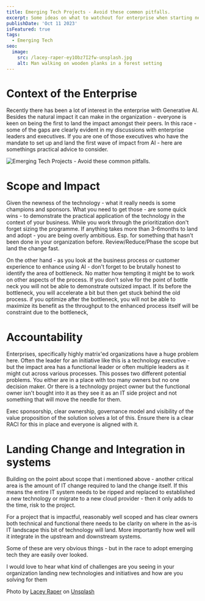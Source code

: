 ```yaml
---
title: Emerging Tech Projects - Avoid these common pitfalls.
excerpt: Some ideas on what to watchout for enterprise when starting new projects using emerging technology. This post talks about aspects of scoping, ownership and technology changes. Most of it is obvious but less commonly followed
publishDate: 'Oct 11 2023'
isFeatured: true
tags:
  - Emerging Tech
seo:
  image:
    src: /lacey-raper-ey1Obz7I2fw-unsplash.jpg
    alt: Man walking on wooden planks in a forest setting
---
```


# Context of the Enterprise 
Recently there has been a lot of interest in the enterprise with Generative AI. Besides the natural impact it can make in the organization - everyone is keen on being the first to land the impact amongst their peers. In this race - some of the gaps are clearly evident in my discussions with enterprise leaders and executives. If you are one of those executives who have the mandate to set up and land the first wave of impact from AI - here are somethings practical advice to consider. 

![Emerging Tech Projects - Avoid these common pitfalls.](/lacey-raper-ey1Obz7I2fw-unsplash.jpg)

# Scope and Impact
Given the newness of the technology - what it really needs is some champions and sponsors. What you need to get those - are some quick wins - to demonstrate the practical application of the technology in the context of your business. While you work through the prioritization don't forget sizing the programme. If anything takes more than 3-6months to land and adopt - you are being overly ambitious. Esp. for something that hasn't been done in your organization before. Review/Reduce/Phase the scope but land the change fast. 

On the other hand - as you look at the business process or customer experience to enhance using AI - don't forget to be brutally honest to identify the area of bottleneck. No matter how tempting it might be to work on other aspects of the process. If you don't solve for the point of bottle neck you will not be able to demonstrate outsized impact. If its before the bottleneck, you will accelerate a bit but then get stuck behind the old process. if you optimize after the bottleneck, you will not be able to maximize its benefit as the throughput to the enhanced process itself will be constraint due to the bottleneck,

# Accountability
Enterprises, specifically highly matrix'ed organizations have a huge problem here. Often the leader for an initiative like this is a technology executive - but the impact area has a functional leader or often multiple leaders as it might cut across various processes. This posses two different potential problems. You either are in a place with too many owners but no one decision maker. Or there is a technology project owner but the functional owner isn't bought into it as they see it as an IT side project and not something that will move the needle for them. 

Exec sponsorship, clear ownership, governance model and visibility of the value proposition of the solution solves a lot of this. Ensure there is a clear RACI for this in place and everyone is aligned with it.

# Landing Change and Integration in systems
Building on the point about scope that i mentioned above - another critical area is the amount of IT change required to land the change itself. If this means the entire IT system needs to be ripped and replaced to established a new technology or migrate to a new cloud provider - then it only adds to the time, risk to the project. 

For a project that is impactful, reasonably well scoped and has clear owners both technical and functional there needs to be clarity on where in the as-is IT landscape this bit of technology will land. More importantly how well will it integrate in the upstream and downstream systems. 

Some of these are very obvious things - but in the race to adopt emerging tech they are easily over looked. 

I would love to hear what kind of challenges are you seeing in your organization landing new technologies and initiatives and how are you solving for them




Photo by <a href="https://unsplash.com/@laceyraper?utm_content=creditCopyText&utm_medium=referral&utm_source=unsplash">Lacey Raper</a> on <a href="https://unsplash.com/photos/ey1Obz7I2fw?utm_content=creditCopyText&utm_medium=referral&utm_source=unsplash">Unsplash</a>

